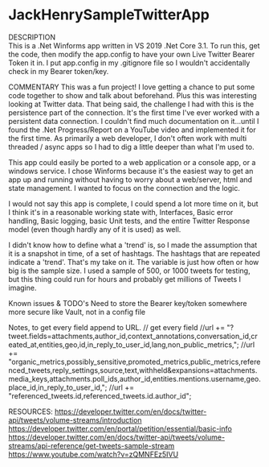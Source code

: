 # JackHenrySampleTwitterApp
DESCRIPTION  
This is a .Net Winforms app written in VS 2019 .Net Core 3.1.
To run this, get the code, then modify the app.config to have your own Live Twitter Bearer Token it in.  I put app.config in my .gitignore file so I wouldn't accidentally check in my Bearer token/key.

COMMENTARY
This was a fun project!  I love getting a chance to put some code together to show and talk about beforehand.  Plus this was interesting looking at Twitter data.
That being said, the challenge I had with this is the persistence part of the connection.  It's the first time I've ever worked with a persistent data connection.
I couldn't find much documentation on it...until I found the .Net Progress/Report on a YouTube video and implemented it for the first time.
As primarily a web developer, I don't often work with multi threaded / async apps so I had to dig a little deeper than what I'm used to.

This app could easily be ported to a web application or a console app, or a windows service.  I chose Winforms because it's the easiest way to get 
an app up and running without having to worry about a web/server, html and state management.  I wanted to focus on the connection and the logic.

I would not say this app is complete, I could spend a lot more time on it, but I think it's in a reasonable working state with, Interfaces, Basic error handling, Basic logging, basic Unit tests, and the entire Twitter Response model (even though hardly
any of it is used) as well.

I didn't know how to define what a 'trend' is, so I made the assumption that it is a snapshot in time, of a set of hashtags.  The  hashtags that are repeated indicate a 'trend'.
That's my take on it.  The variable is just how often or how big is the sample size.  I used a sample of 500, or 1000 tweets for testing, but this thing could run for hours and probably get millions of Tweets I imagine.

Known issues & TODO's
Need to store the Bearer key/token somewhere more secure like Vault, not in a config file

Notes, to get every field append to URL.
// get every field
//url += "?tweet.fields=attachments,author_id,context_annotations,conversation_id,created_at,entities,geo,id,in_reply_to_user_id,lang,non_public_metrics,";
//url += "organic_metrics,possibly_sensitive,promoted_metrics,public_metrics,referenced_tweets,reply_settings,source,text,withheld&expansions=attachments.media_keys,attachments.poll_ids,author_id,entities.mentions.username,geo.place_id,in_reply_to_user_id,";
//url += "referenced_tweets.id,referenced_tweets.id.author_id";

RESOURCES:
https://developer.twitter.com/en/docs/twitter-api/tweets/volume-streams/introduction
https://developer.twitter.com/en/portal/petition/essential/basic-info
https://developer.twitter.com/en/docs/twitter-api/tweets/volume-streams/api-reference/get-tweets-sample-stream
https://www.youtube.com/watch?v=zQMNFEz5IVU